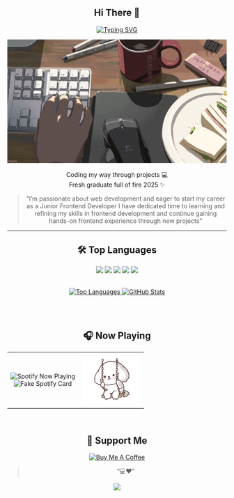 <div align="center">

## Hi There 👋

[![Typing SVG](https://readme-typing-svg.herokuapp.com?size=24&color=FF4757&center=true&vCenter=true&lines=Hi!+I'm+Ren+🐰;Front-end+%26+Future+Full-stack;Loves+Red+❤️;Eat+Sleep+Code+Repeat)](https://git.io/typing-svg)

![Typing GIF](./assets/ilovemyjob.gif)

Coding my way through projects 💻  
Fresh graduate full of fire 2025 ✨

><p>
><span style="color:#00000">
>"I’m passionate about web development and eager to start my career as a Junior Frontend Developer  
>I have dedicated time to learning and refining my skills in frontend development and  
>continue gaining hands-on frontend experience through new projects"
><span/>
></p>

---

## 🛠 Top Languages

<p>
<img src="https://img.shields.io/badge/HTML5-FFFFFF?style=for-the-badge&logo=html5&logoColor=black" />
<img src="https://img.shields.io/badge/CSS3-FFDCE0?style=for-the-badge&logo=css3&logoColor=black" />
<img src="https://img.shields.io/badge/JavaScript-FFB3B9?style=for-the-badge&logo=javascript&logoColor=black" />
<img src="https://img.shields.io/badge/TailwindCSS-FF6B7F?style=for-the-badge&logo=tailwind-css&logoColor=black" />
<img src="https://img.shields.io/badge/React-ff4757?style=for-the-badge&logo=react&logoColor=black" />
</p>
<br/>

<a href="https://github.com/iamphurichaya"> 
  <img alt="Top Languages" src="https://denvercoder1-github-readme-stats.vercel.app/api/top-langs/?username=iamphurichaya&langs_count=8&layout=compact&theme=react&border_color=c95560&bg_color=0D1117&title_color=c95560&icon_color=c95560" height="170px" width="49%"/> 
</a>
<a href="https://github.com/iamphurichaya"> 
<img alt="GitHub Stats" src="https://denvercoder1-github-readme-stats.vercel.app/api?username=iamphurichaya&show_icons=true&theme=react&border_color=c95560&bg_color=0D1117&title_color=c95560&icon_color=c95560" height="200px" width="49%"/> 
</a> 

<br/><br/>

## 🎧 Now Playing

<table align="center" >
    <td align="center">
      <img src="https://novatorem.vercel.app/api/spotify" alt="Spotify Now Playing" height="120"/><br/>
      <img src="https://img.shields.io/badge/Now%20Playing-Red%20Vibes%20🔥-c95560?style=for-the-badge&logo=spotify&logoColor=white" alt="Fake Spotify Card" height="40"/>
    </td>
     <td align="center">
      <img src="./assets/dog.gif" alt="Dog Cute GIF" height="120"/>
    </td>
</table>
<br/>

## 💌 Support Me
<div align="center">
<a href="https://www.buymeacoffee.com"><img src="https://cdn.buymeacoffee.com/buttons/v2/default-yellow.png" alt="Buy Me A Coffee" style="height: 40px !important;width: 200px !important;" ></a>
</div>

> “💻❤️”


<p align="center">
  <img src="https://capsule-render.vercel.app/api?type=waving&height=110&color=20:FF9AA2,80:c95560&section=footer"/>
</p>
</div>



